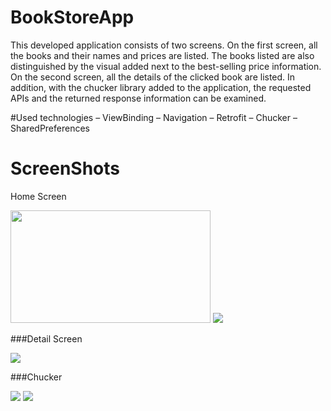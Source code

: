 # BookStoreApp

This developed application consists of two screens. 
On the first screen, all the books and their names and prices are listed. 
The books listed are also distinguished by the visual added next to the best-selling price information. 
On the second screen, all the details of the clicked book are listed. 
In addition, with the chucker library added to the application, the requested APIs and the returned response information can be examined.

#Used technologies
– ViewBinding
– Navigation
– Retrofit 
– Chucker
– SharedPreferences

# ScreenShots
Home Screen

<img src="https://github.com/tubakoc/BookStoreApp/blob/master/all_books_two.jpg" width="320" height="180">

<img src="https://github.com/tubakoc/BookStoreApp/blob/master/all_books.jpg" >


###Detail Screen

<img src="https://github.com/tubakoc/BookStoreApp/blob/master/Detay%20page.jpg">


###Chucker 

<img src="https://github.com/tubakoc/BookStoreApp/blob/master/chucker.jpg" >

<img src="https://github.com/tubakoc/BookStoreApp/blob/master/get_bookdetail_api.jpg">

